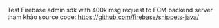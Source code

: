 Test Firebase admin sdk with 400k msg request to FCM backend server 
tham khảo source code: https://github.com/firebase/snippets-java/
